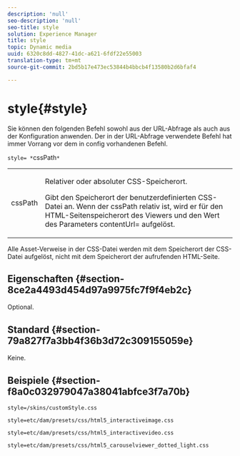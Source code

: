 ```yaml
---
description: 'null'
seo-description: 'null'
seo-title: style
solution: Experience Manager
title: style
topic: Dynamic media
uuid: 6320c8dd-4827-41dc-a621-6fdf22e55003
translation-type: tm+mt
source-git-commit: 2bd5b17e473ec53844b4bbcb4f13580b2d6bfaf4

---
```



# style{#style}

Sie können den folgenden Befehl sowohl aus der URL-Abfrage als auch aus der Konfiguration anwenden. Der in der URL-Abfrage verwendete Befehl hat immer Vorrang vor dem in config vorhandenen Befehl.

`style= *`cssPath`*`

<table id="table_F800F787CF0342749B934DAEB600C0EB"> 
 <tbody> 
  <tr> 
   <td colname="col1"> <p> <span class="codeph"> <span class="varname"> cssPath</span></span> </p> </td> 
   <td colname="col2"> <p> Relativer oder absoluter CSS-Speicherort. </p> <p>Gibt den Speicherort der benutzerdefinierten CSS-Datei an. Wenn der <span class="codeph"><span class="varname"> cssPath</span></span> relativ ist, wird er für den HTML-Seitenspeicherort des Viewers und den Wert des Parameters <span class="codeph"> contentUrl=</span> aufgelöst. </p> </td> 
  </tr> 
 </tbody> 
</table>

Alle Asset-Verweise in der CSS-Datei werden mit dem Speicherort der CSS-Datei aufgelöst, nicht mit dem Speicherort der aufrufenden HTML-Seite.

## Eigenschaften {#section-8ce2a4493d454d97a9975fc7f9f4eb2c}

Optional.

## Standard {#section-79a827f7a3bb4f36b3d72c309155059e}

Keine.

## Beispiele {#section-f8a0c032979047a38041abfce3f7a70b}

`style=/skins/customStyle.css`

`style=etc/dam/presets/css/html5_interactiveimage.css`

`style=etc/dam/presets/css/html5_interactivevideo.css`

`style=etc/dam/presets/css/html5_carouselviewer_dotted_light.css`
